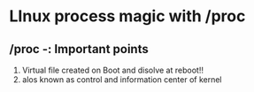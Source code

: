 # LInux process magic with /proc

## /proc  -: Important points 

<ol>
  <li> Virtual file created on Boot and disolve at reboot!! </li>
  <li> alos known as control and information center of kernel </li>
 
</ol>
